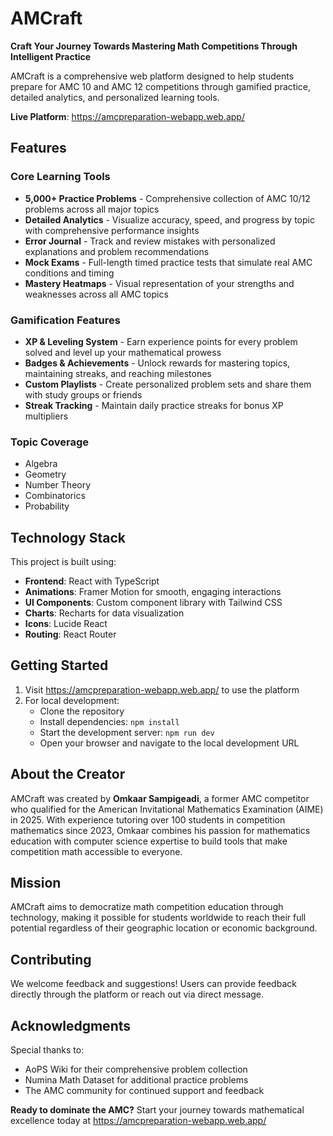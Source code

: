 # AMCraft

**Craft Your Journey Towards Mastering Math Competitions Through Intelligent Practice**

AMCraft is a comprehensive web platform designed to help students prepare for AMC 10 and AMC 12 competitions through gamified practice, detailed analytics, and personalized learning tools.

**Live Platform**: https://amcpreparation-webapp.web.app/

## Features

### Core Learning Tools
- **5,000+ Practice Problems** - Comprehensive collection of AMC 10/12 problems across all major topics
- **Detailed Analytics** - Visualize accuracy, speed, and progress by topic with comprehensive performance insights
- **Error Journal** - Track and review mistakes with personalized explanations and problem recommendations
- **Mock Exams** - Full-length timed practice tests that simulate real AMC conditions and timing
- **Mastery Heatmaps** - Visual representation of your strengths and weaknesses across all AMC topics

### Gamification Features
- **XP & Leveling System** - Earn experience points for every problem solved and level up your mathematical prowess
- **Badges & Achievements** - Unlock rewards for mastering topics, maintaining streaks, and reaching milestones
- **Custom Playlists** - Create personalized problem sets and share them with study groups or friends
- **Streak Tracking** - Maintain daily practice streaks for bonus XP multipliers

### Topic Coverage
- Algebra
- Geometry  
- Number Theory
- Combinatorics
- Probability

## Technology Stack

This project is built using:
- **Frontend**: React with TypeScript
- **Animations**: Framer Motion for smooth, engaging interactions
- **UI Components**: Custom component library with Tailwind CSS
- **Charts**: Recharts for data visualization
- **Icons**: Lucide React
- **Routing**: React Router

## Getting Started

1. Visit https://amcpreparation-webapp.web.app/ to use the platform
2. For local development:
   - Clone the repository
   - Install dependencies: `npm install`
   - Start the development server: `npm run dev`
   - Open your browser and navigate to the local development URL

## About the Creator

AMCraft was created by **Omkaar Sampigeadi**, a former AMC competitor who qualified for the American Invitational Mathematics Examination (AIME) in 2025. With experience tutoring over 100 students in competition mathematics since 2023, Omkaar combines his passion for mathematics education with computer science expertise to build tools that make competition math accessible to everyone.

## Mission

AMCraft aims to democratize math competition education through technology, making it possible for students worldwide to reach their full potential regardless of their geographic location or economic background.

## Contributing

We welcome feedback and suggestions! Users can provide feedback directly through the platform or reach out via direct message.

## Acknowledgments

Special thanks to:
- AoPS Wiki for their comprehensive problem collection
- Numina Math Dataset for additional practice problems
- The AMC community for continued support and feedback



**Ready to dominate the AMC?** Start your journey towards mathematical excellence today at https://amcpreparation-webapp.web.app/
